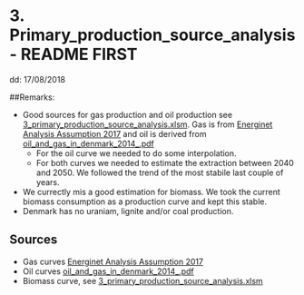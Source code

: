 



# 3. Primary\_production\_source\_analysis - README FIRST
dd: 17/08/2018

##Remarks:

- Good sources for gas production and oil production see [3\_primary\_production\_source\_analysis.xlsm](3_primary_production_source_analysis.xlsm). Gas is from [Energinet Analysis Assumption 2017](2017_Energinet_Analysis_Assumptions_2017.xlsx) and oil is derived from [oil\_and\_gas\_in\_denmark\_2014_.pdf](oil_and_gas_in_denmark_2014_.pdf)
	- For the oil curve we needed to do some interpolation.
	- For both curves we needed to estimate the extraction between 2040 and 2050. We followed the trend of the most stabile last couple of years.
-  We currectly mis a good estimation for biomass. We took the current biomass consumption as a production curve and kept this stable. 
-  Denmark has no uraniam, lignite and/or coal production.

## Sources
 
- Gas curves [Energinet Analysis Assumption 2017](2017_Energinet_Analysis_Assumptions_2017.xlsx) 
- Oil curves [oil\_and\_gas\_in\_denmark\_2014_.pdf](oil_and_gas_in_denmark_2014_.pdf)
- Biomass curve, see [3\_primary\_production\_source\_analysis.xlsm](3_primary_production_source_analysis.xlsm)


